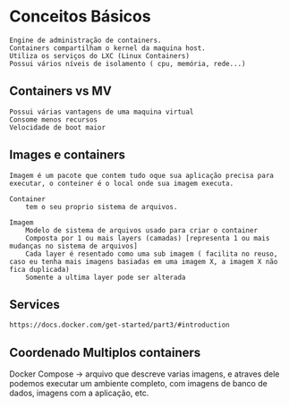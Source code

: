 # Conceitos Básicos

    Engine de administração de containers.
    Containers compartilham o kernel da maquina host.
    Utiliza os serviços do LXC (Linux Containers)
    Possui vários níveis de isolamento ( cpu, memória, rede...)

## Containers vs MV

    Possui várias vantagens de uma maquina virtual
    Consome menos recursos
    Velocidade de boot maior

## Images e containers
    
    Imagem é um pacote que contem tudo oque sua aplicação precisa para executar, o conteiner é o local onde sua imagem executa.

    Container 
        tem o seu proprio sistema de arquivos.
    
    Imagem
        Modelo de sistema de arquivos usado para criar o container
        Composta por 1 ou mais layers (camadas) [representa 1 ou mais mudanças no sistema de arquivos]
        Cada layer é resentado como uma sub imagem ( facilita no reuso, caso eu tenha mais imagens basiadas em uma imagem X, a imagem X não fica duplicada)
        Somente a ultima layer pode ser alterada

    

## Services

    https://docs.docker.com/get-started/part3/#introduction 

## Coordenado Multiplos containers 

Docker Compose -> arquivo que descreve varias imagens, e atraves dele podemos executar um ambiente completo, com imagens de banco de dados, imagens com a aplicação, etc.

